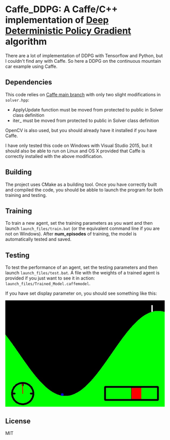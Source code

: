 # Caffe_DDPG: A Caffe/C++ implementation of [Deep Deterministic Policy Gradient](https://arxiv.org/pdf/1509.02971.pdf) algorithm

There are a lot of implementation of DDPG with Tensorflow and Python, but I couldn't find any with Caffe. So here a DDPG on the continuous mountain car example using Caffe.

## Dependencies

This code relies on [Caffe main branch](https://github.com/BVLC/caffe) with only two slight modifications in `solver.hpp`: 

- ApplyUpdate function must be moved from protected to public in Solver class definition
- iter_ must be moved from protected to public in Solver class definition

OpenCV is also used, but you should already have it installed if you have Caffe.

I have only tested this code on Windows with Visual Studio 2015, but it should also be able to run on Linux and OS X provided that Caffe is correctly installed with the above modification.

## Building

The project uses CMake as a building tool.
Once you have correctly built and compiled the code, you should be abble to launch the program for both training and testing.

## Training

To train a new agent, set the training parameters as you want and then launch `launch_files/train.bat` (or the equivalent command line if you are not on Windows). After **num_episodes** of training, the model is automatically tested and saved.

## Testing

To test the performance of an agent, set the testing parameters and then launch `launch_files/test.bat`.
A file with the weights of a trained agent is provided if you just want to see it in action: `launch_files/Trained_Model.caffemodel`.

If you have set display parameter on, you should see something like this: 

![Test result](launch_files/trained.gif)

## License

MIT